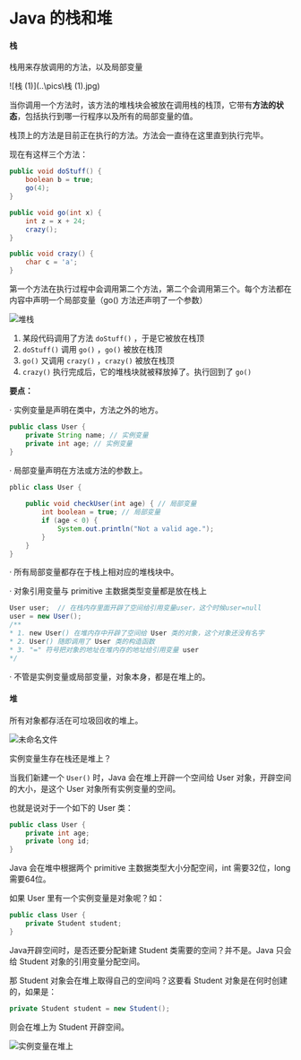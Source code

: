 # Java 的栈和堆

#### 栈

栈用来存放调用的方法，以及局部变量

![栈 (1)](..\pics\栈 (1).jpg)

当你调用一个方法时，该方法的堆栈块会被放在调用栈的栈顶，它带有**方法的状态**，包括执行到哪一行程序以及所有的局部变量的值。

栈顶上的方法是目前正在执行的方法。方法会一直待在这里直到执行完毕。

现在有这样三个方法：

```java
public void doStuff() {
    boolean b = true;
    go(4);
}

public void go(int x) {
    int z = x + 24;
    crazy();
}

public void crazy() {
    char c = 'a';
}
```

第一个方法在执行过程中会调用第二个方法，第二个会调用第三个。每个方法都在内容中声明一个局部变量（go() 方法还声明了一个参数）

![堆栈](..\pics\堆栈.jpg)

1. 某段代码调用了方法 `doStuff()` ，于是它被放在栈顶
2.  `doStuff()` 调用 `go()` ，`go()` 被放在栈顶
3. `go()` 又调用 `crazy()` ，`crazy()` 被放在栈顶
4. `crazy()` 执行完成后，它的堆栈块就被释放掉了。执行回到了 `go()` 



**要点：**

· 实例变量是声明在类中，方法之外的地方。

```java
public class User {
    private String name; // 实例变量
    private int age; // 实例变量
}
```

· 局部变量声明在方法或方法的参数上。

```java
pblic class User {
    
    public void checkUser(int age) { // 局部变量
        int boolean = true; // 局部变量
        if (age < 0) {
            System.out.println("Not a valid age.");
        }
    }
}
```

· 所有局部变量都存在于栈上相对应的堆栈块中。

· 对象引用变量与 primitive 主数据类型变量都是放在栈上

```java
User user;	// 在栈内存里面开辟了空间给引用变量user，这个时候user=null
user = new User();
/**
* 1. new User() 在堆内存中开辟了空间给 User 类的对象，这个对象还没有名字
* 2. User() 随即调用了 User 类的构造函数
* 3. "=" 符号把对象的地址在堆内存的地址给引用变量 user
*/
```

· 不管是实例变量或局部变量，对象本身，都是在堆上的。



#### 堆

所有对象都存活在可垃圾回收的堆上。



![未命名文件](..\pics\未命名文件.png)

实例变量生存在栈还是堆上？

当我们新建一个 `User()` 时，Java 会在堆上开辟一个空间给 User 对象，开辟空间的大小，是这个 User 对象所有实例变量的空间。

也就是说对于一个如下的 User 类：

```java
public class User {
    private int age;
    private long id;
}
```

Java 会在堆中根据两个 primitive 主数据类型大小分配空间，int 需要32位，long 需要64位。

如果 User 里有一个实例变量是对象呢？如：

```java
public class User {
    private Student student;
}
```

Java开辟空间时，是否还要分配新建 Student 类需要的空间？并不是。Java 只会给 Student 对象的引用变量分配空间。

那 Student 对象会在堆上取得自己的空间吗？这要看 Student 对象是在何时创建的，如果是：

 ```java
private Student student = new Student();
 ```

则会在堆上为 Student 开辟空间。

![实例变量在堆上](..\pics\实例变量在堆上.jpg)